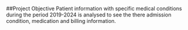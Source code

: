 ##Project Objective
Patient information with specific medical conditions during the period 2019-2024 is analysed to see the there admission condition, medication and billing information. 

